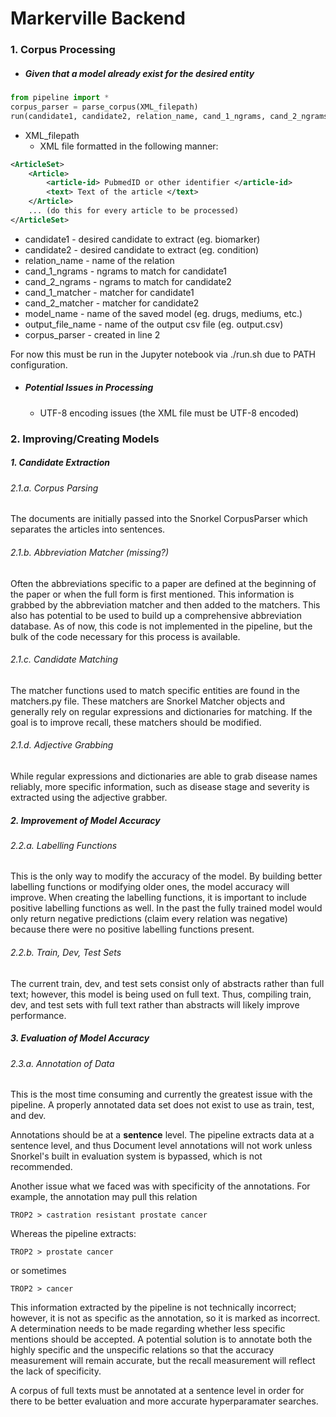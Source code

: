 # Markerville Backend

### 1. Corpus Processing
* ##### Given that a model already exist for the desired entity
```python
from pipeline import *
corpus_parser = parse_corpus(XML_filepath)
run(candidate1, candidate2, relation_name, cand_1_ngrams, cand_2_ngrams, cand_1_matcher, cand_2_matcher, model_name, output_file_name, corpus_parser)
```
* XML_filepath
	* XML file formatted in the following manner:
```XML
<ArticleSet>
	<Article>
    	<article-id> PubmedID or other identifier </article-id>
        <text> Text of the article </text>
    </Article>
    ... (do this for every article to be processed)
</ArticleSet>
```
* candidate1 - desired candidate to extract (eg. biomarker)  
* candidate2 - desired candidate to extract (eg. condition)  
* relation_name - name of the relation
* cand_1_ngrams - ngrams to match for candidate1  
* cand_2_ngrams - ngrams to match for candidate2  
* cand_1_matcher - matcher for candidate1  
* cand_2_matcher - matcher for candidate2  
* model_name - name of the saved model (eg. drugs, mediums, etc.)  
* output_file_name - name of the output csv file (eg. output.csv)
* corpus_parser - created in line 2

For now this must be run in the Jupyter notebook via ./run.sh due to PATH configuration. 

* ##### Potential Issues in Processing
	* UTF-8 encoding issues (the XML file must be UTF-8 encoded)

### 2. Improving/Creating Models
##### 1. Candidate Extraction  
###### 2.1.a. Corpus Parsing

The documents are initially passed into the Snorkel CorpusParser which separates the articles into sentences. 

###### 2.1.b. Abbreviation Matcher (missing?)

Often the abbreviations specific to a paper are defined at the beginning of the paper or when the full form is first mentioned. This information is grabbed by the abbreviation matcher and then added to the matchers. This also has potential to be used to build up a comprehensive abbreviation database. As of now, this code is not implemented in the pipeline, but the bulk of the code necessary for this process is available. 

###### 2.1.c. Candidate Matching

The matcher functions used to match specific entities are found in the matchers.py file. These matchers are Snorkel Matcher objects and generally rely on regular expressions and dictionaries for matching. If the goal is to improve recall, these matchers should be modified. 

###### 2.1.d. Adjective Grabbing

While regular expressions and dictionaries are able to grab disease names reliably, more specific information, such as disease stage and severity is extracted using the adjective grabber. 

##### 2. Improvement of Model Accuracy
###### 2.2.a. Labelling Functions

This is the only way to modify the accuracy of the model. By building better labelling functions or modifying older ones, the model accuracy will improve. When creating the labelling functions, it is important to include positive labelling functions as well. In the past the fully trained model would only return negative predictions (claim every relation was negative) because there were no positive labelling functions present. 

###### 2.2.b. Train, Dev, Test Sets

The current train, dev, and test sets consist only of abstracts rather than full text; however, this model is being used on full text. Thus, compiling train, dev, and test sets with full text rather than abstracts will likely improve performance. 

##### 3. Evaluation of Model Accuracy

###### 2.3.a. Annotation of Data

This is the most time consuming and currently the greatest issue with the pipeline. A properly annotated data set does not exist to use as train, test, and dev.  

Annotations should be at a **sentence** level. The pipeline extracts data at a sentence level, and thus Document level annotations will not work unless Snorkel's built in evaluation system is bypassed, which is not recommended. 

Another issue what we faced was with specificity of the annotations. For example, the annotation may pull this relation

```
TROP2 > castration resistant prostate cancer
```

Whereas the pipeline extracts: 

```
TROP2 > prostate cancer
```

or sometimes

```
TROP2 > cancer
```

This information extracted by the pipeline is not technically incorrect; however, it is not as specific as the annotation, so it is marked as incorrect. A determination needs to be made regarding whether  less specific mentions should be accepted. A potential solution is to annotate both the highly specific and the unspecific relations so that the accuracy measurement will remain accurate, but the recall measurement will reflect the lack of specificity. 

A corpus of full texts must be annotated at a sentence level in order for there to be better evaluation and more accurate hyperparamater searches. 






